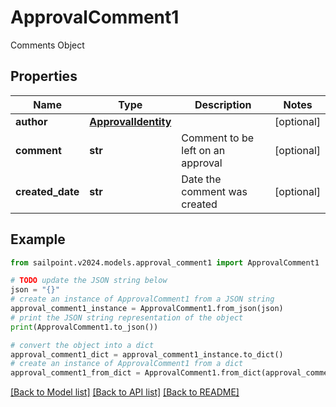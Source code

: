 # ApprovalComment1

Comments Object

## Properties

Name | Type | Description | Notes
------------ | ------------- | ------------- | -------------
**author** | [**ApprovalIdentity**](ApprovalIdentity.md) |  | [optional] 
**comment** | **str** | Comment to be left on an approval | [optional] 
**created_date** | **str** | Date the comment was created | [optional] 

## Example

```python
from sailpoint.v2024.models.approval_comment1 import ApprovalComment1

# TODO update the JSON string below
json = "{}"
# create an instance of ApprovalComment1 from a JSON string
approval_comment1_instance = ApprovalComment1.from_json(json)
# print the JSON string representation of the object
print(ApprovalComment1.to_json())

# convert the object into a dict
approval_comment1_dict = approval_comment1_instance.to_dict()
# create an instance of ApprovalComment1 from a dict
approval_comment1_from_dict = ApprovalComment1.from_dict(approval_comment1_dict)
```
[[Back to Model list]](../README.md#documentation-for-models) [[Back to API list]](../README.md#documentation-for-api-endpoints) [[Back to README]](../README.md)


